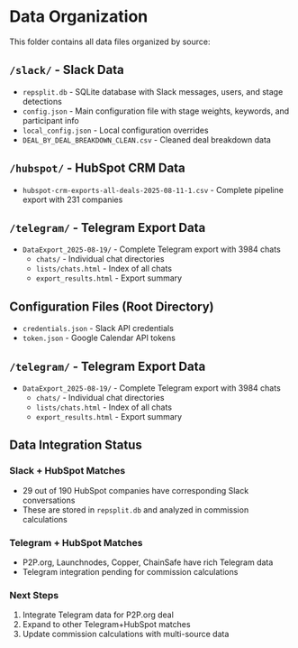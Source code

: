 # Data Organization

This folder contains all data files organized by source:

## `/slack/` - Slack Data
- `repsplit.db` - SQLite database with Slack messages, users, and stage detections
- `config.json` - Main configuration file with stage weights, keywords, and participant info
- `local_config.json` - Local configuration overrides
- `DEAL_BY_DEAL_BREAKDOWN_CLEAN.csv` - Cleaned deal breakdown data

## `/hubspot/` - HubSpot CRM Data
- `hubspot-crm-exports-all-deals-2025-08-11-1.csv` - Complete pipeline export with 231 companies

## `/telegram/` - Telegram Export Data
- `DataExport_2025-08-19/` - Complete Telegram export with 3984 chats
  - `chats/` - Individual chat directories
  - `lists/chats.html` - Index of all chats
  - `export_results.html` - Export summary

## Configuration Files (Root Directory)
- `credentials.json` - Slack API credentials
- `token.json` - Google Calendar API tokens

## `/telegram/` - Telegram Export Data
- `DataExport_2025-08-19/` - Complete Telegram export with 3984 chats
  - `chats/` - Individual chat directories
  - `lists/chats.html` - Index of all chats
  - `export_results.html` - Export summary

## Data Integration Status

### Slack + HubSpot Matches
- 29 out of 190 HubSpot companies have corresponding Slack conversations
- These are stored in `repsplit.db` and analyzed in commission calculations

### Telegram + HubSpot Matches
- P2P.org, Launchnodes, Copper, ChainSafe have rich Telegram data
- Telegram integration pending for commission calculations

### Next Steps
1. Integrate Telegram data for P2P.org deal
2. Expand to other Telegram+HubSpot matches
3. Update commission calculations with multi-source data
